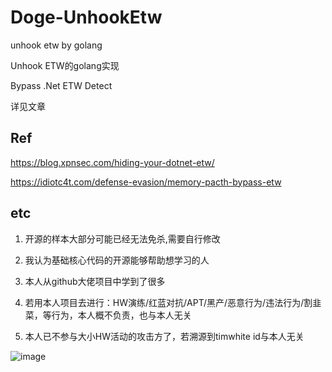 # Doge-UnhookEtw
unhook etw by golang

Unhook ETW的golang实现

Bypass .Net ETW Detect

详见文章
## Ref
https://blog.xpnsec.com/hiding-your-dotnet-etw/

https://idiotc4t.com/defense-evasion/memory-pacth-bypass-etw


## etc
1. 开源的样本大部分可能已经无法免杀,需要自行修改

2. 我认为基础核心代码的开源能够帮助想学习的人
 
3. 本人从github大佬项目中学到了很多
 
4. 若用本人项目去进行：HW演练/红蓝对抗/APT/黑产/恶意行为/违法行为/割韭菜，等行为，本人概不负责，也与本人无关

5. 本人已不参与大小HW活动的攻击方了，若溯源到timwhite id与本人无关


![image](https://user-images.githubusercontent.com/36320909/138020299-4d8a7bb4-913e-46e6-8565-5fc9ee8aec79.png)
